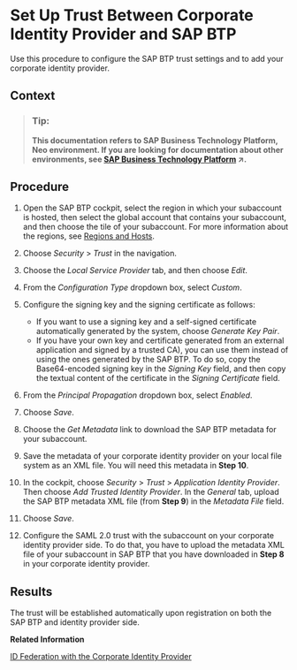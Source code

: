 <!-- loio0f617257db8a41dda47813fd33c7e238 -->

# Set Up Trust Between Corporate Identity Provider and SAP BTP

Use this procedure to configure the SAP BTP trust settings and to add your corporate identity provider.



## Context

> ### Tip:  
> **This documentation refers to SAP Business Technology Platform, Neo environment. If you are looking for documentation about other environments, see [SAP Business Technology Platform](https://help.sap.com/viewer/65de2977205c403bbc107264b8eccf4b/Cloud/en-US/6a2c1ab5a31b4ed9a2ce17a5329e1dd8.html "SAP Business Technology Platform (SAP BTP) is an integrated offering comprised of four technology portfolios: database and data management, application development and integration, analytics, and intelligent technologies. The platform offers users the ability to turn data into business value, compose end-to-end business processes, and build and extend SAP applications quickly.") :arrow_upper_right:.**



<a name="loio0f617257db8a41dda47813fd33c7e238__steps_tdr_gcq_p1b"/>

## Procedure

1.  Open the SAP BTP cockpit, select the region in which your subaccount is hosted, then select the global account that contains your subaccount, and then choose the tile of your subaccount. For more information about the regions, see [Regions and Hosts](https://help.sap.com/viewer/65de2977205c403bbc107264b8eccf4b/Cloud/en-US/350356d1dc314d3199dca15bd2ab9b0e.html).

2.  Choose *Security* \> *Trust* in the navigation.

3.  Choose the *Local Service Provider* tab, and then choose *Edit*.

4.  From the *Configuration Type* dropdown box, select *Custom*.

5.  Configure the signing key and the signing certificate as follows:

    -   If you want to use a signing key and a self-signed certificate automatically generated by the system, choose *Generate Key Pair*.
    -   If you have your own key and certificate generated from an external application and signed by a trusted CA\), you can use them instead of using the ones generated by the SAP BTP. To do so, copy the Base64-encoded signing key in the *Signing Key* field, and then copy the textual content of the certificate in the *Signing Certificate* field.

6.  From the *Principal Propagation* dropdown box, select *Enabled*.

7.  Choose *Save*.

8.  Choose the *Get Metadata* link to download the SAP BTP metadata for your subaccount.

9.  Save the metadata of your corporate identity provider on your local file system as an XML file. You will need this metadata in **Step 10**.

10. In the cockpit, choose *Security* \> *Trust* \> *Application Identity Provider*. Then choose *Add Trusted Identity Provider*. In the *General* tab, upload the SAP BTP metadata XML file \(from **Step 9**\) in the *Metadata File* field.

11. Choose *Save*.

12. Configure the SAML 2.0 trust with the subaccount on your corporate identity provider side. To do that, you have to upload the metadata XML file of your subaccount in SAP BTP that you have downloaded in **Step 8** in your corporate identity provider.




<a name="loio0f617257db8a41dda47813fd33c7e238__result_udr_gcq_p1b"/>

## Results

The trust will be established automatically upon registration on both the SAP BTP and identity provider side.

**Related Information**  


[ID Federation with the Corporate Identity Provider](https://help.sap.com/viewer/65de2977205c403bbc107264b8eccf4b/Cloud/en-US/dc618538d97610148155d97dcd123c24.html)

